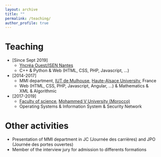 ```yaml
---
layout: archive
title: ""
permalink: /teaching/
author_profile: true
---
```

Teaching
======
* [Since Sept 2019]
  * [Yncréa Ouest/ISEN Nantes](https://isen-nantes.fr/)
  * C++ & Python & Web (HTML, CSS, PHP, Javascript, ...)
* [2014-2017] 
  * MMI department, [IUT de Mulhouse](http://www.iutmulhouse.uha.fr/), [Haute-Alsace University](https://www.uha.fr/), France
  * Web (HTML, CSS, PHP, Javascript, Angular, ...) & Mathematics & XML & Algorithmic
* [2017-2019] 
  * [Faculty of science](http://www.fsr.ac.ma/), [Mohammed V University (Morocco)](www.um5.ac.ma/)
  * Operating Systems & Information System & Security Network

Other activities 
======
* Presentation of MMI department in JC (Journée des carrières) and JPO (Journée des portes ouvertes)
* Member of the interview jury for admission to differents formations
